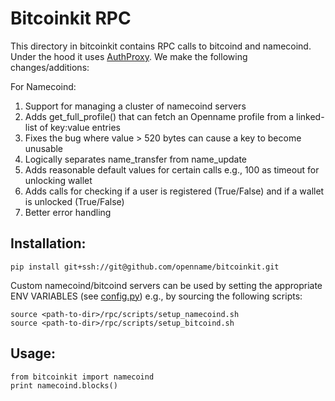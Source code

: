 Bitcoinkit RPC
=======

This directory in bitcoinkit contains RPC calls to bitcoind and namecoind. Under the hood it uses [AuthProxy](https://github.com/jgarzik/python-bitcoinrpc). We make the following changes/additions: 

For Namecoind:

  1. Support for managing a cluster of namecoind servers
  2. Adds get_full_profile() that can fetch an Openname profile from a linked-list of key:value entries
  3. Fixes the bug where value > 520 bytes can cause a key to become unusable
  4. Logically separates name_transfer from name_update 
  5. Adds reasonable default values for certain calls e.g., 100 as timeout for unlocking wallet
  6. Adds calls for checking if a user is registered (True/False) and if a wallet is unlocked (True/False)
  7. Better error handling 
  
## Installation:

```
pip install git+ssh://git@github.com/openname/bitcoinkit.git
```

Custom namecoind/bitcoind servers can be used by setting the appropriate ENV VARIABLES (see [config.py](./config.py)) e.g., by sourcing the following scripts:

```
source <path-to-dir>/rpc/scripts/setup_namecoind.sh 
source <path-to-dir>/rpc/scripts/setup_bitcoind.sh
```

## Usage: 

```
from bitcoinkit import namecoind
print namecoind.blocks()
```
